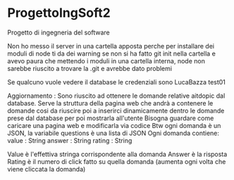 # ProgettoIngSoft2
Progetto di ingegneria del software

Non ho messo il server in una cartella apposta perche per installare dei moduli di node ti da dei warning se non si ha fatto git init nella cartella
e avevo paura che mettendo i moduli in una cartella interna, node non sarebbe riuscito a trovare la .git e avrebbe dato problemi 

Se qualcuno vuole vedere il database le credenziali sono
LucaBazza
test01

Aggiornamento :
Sono riuscito ad ottenere le domande relative aitdopic dal database.
Serve la struttura della pagina web che andrà a contenere le domande cosi da riuscire poi a inserirci dinamicamente dentro le domande prese dal database per poi
mostrarla all'utente
Bisogna guardare come caricare una pagina web e modificarla via codice
Btw ogni domanda è un JSON, la variabile questions è una lista di JSON
Ogni domanda contiene:
	value : String
	answer : String
	rating : String

Value è l'effettiva stringa corrispondente alla domanda
Answer è la risposta
Rating è il numero di click fatto su quella domanda (aumenta ogni volta che viene cliccata la domanda)